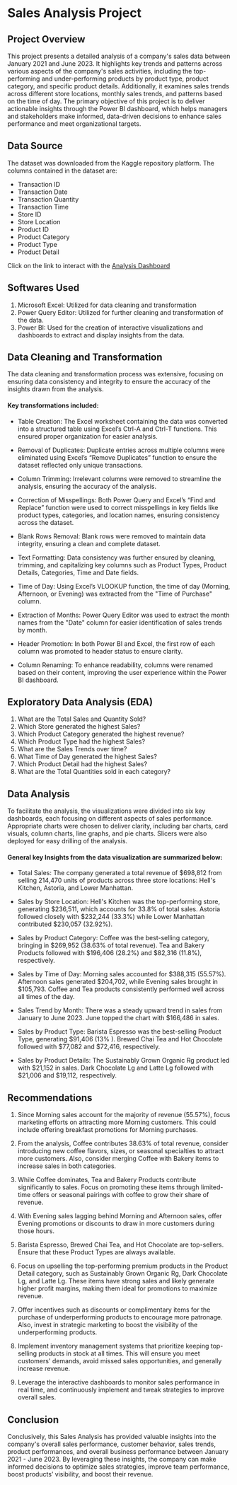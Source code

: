 # Sales Analysis Project

## Project Overview
This project presents a detailed analysis of a company's sales data between January 2021 and June 2023. It highlights key trends and patterns across various aspects of the company's sales activities, including the top-performing and under-performing products by product type, product category, and specific product details. Additionally, it examines sales trends across different store locations, monthly sales trends, and patterns based on the time of day. The primary objective of this project is to deliver actionable insights through the Power BI dashboard, which helps managers and stakeholders make informed, data-driven decisions to enhance sales performance and meet organizational targets.

## Data Source
The dataset was downloaded from the Kaggle repository platform. The columns contained in the dataset are:
- Transaction ID
- Transaction Date
- Transaction Quantity
- Transaction Time
- Store ID
- Store Location
- Product ID
- Product Category
- Product Type
- Product Detail

Click on the link to interact with the [Analysis Dashboard](https://app.powerbi.com/groups/me/reports/848f531b-6c9b-4cd3-9765-ebe6cc837cc7/ReportSection37bdf803105093a3eef2?experience=power-bi&clientSideAuth)

## Softwares Used
1) Microsoft Excel: Utilized for data cleaning and transformation
2) Power Query Editor: Utilized for further cleaning and transformation of the data.
3) Power BI: Used for the creation of interactive visualizations and dashboards to extract and display insights from the data.

## Data Cleaning and Transformation

The data cleaning and transformation process was extensive, focusing on ensuring data consistency and integrity to ensure the accuracy of the insights drawn from the analysis.
#### Key transformations included:

- Table Creation: The Excel worksheet containing the data was converted into a structured table using Excel’s Ctrl-A and Ctrl-T functions. This ensured proper organization for easier analysis.

- Removal of Duplicates: Duplicate entries across multiple columns were eliminated using Excel’s “Remove Duplicates” function to ensure the dataset reflected only unique transactions.

- Column Trimming: Irrelevant columns were removed to streamline the analysis, ensuring the accuracy of the analysis.

- Correction of Misspellings: Both Power Query and Excel’s “Find and Replace” function were used to correct misspellings in key fields like product types, categories, and location names, ensuring consistency across the dataset.

- Blank Rows Removal: Blank rows were removed to maintain data integrity, ensuring a clean and complete dataset.

- Text Formatting: Data consistency was further ensured by cleaning, trimming, and capitalizing key columns such as Product Types, Product Details, Categories, Time and Date fields.

- Time of Day: Using Excel’s VLOOKUP function, the time of day (Morning, Afternoon, or Evening) was extracted from the "Time of Purchase" column.

- Extraction of Months: Power Query Editor was used to extract the month names from the "Date" column for easier identification of sales trends by month.

- Header Promotion: In both Power BI and Excel, the first row of each column was promoted to header status to ensure clarity.

- Column Renaming: To enhance readability, columns were renamed based on their content, improving the user experience within the Power BI dashboard.

## Exploratory Data Analysis (EDA)

1) What are the Total Sales and Quantity Sold?
2) Which Store generated the highest Sales?
3) Which Product Category generated the highest revenue?
4) Which Product Type had the highest Sales?
5) What are the Sales Trends over time?
6) What Time of Day generated the highest Sales?
7) Which Product Detail had the highest Sales?
8) What are the Total Quantities sold in each category?

## Data Analysis
To facilitate the analysis, the visualizations were divided into six key dashboards, each focusing on different aspects of sales performance. Appropriate charts were chosen to deliver clarity, including bar charts, card visuals, column charts, line graphs, and pie charts. Slicers were also deployed for easy drilling of the analysis.

#### General key Insights from the data visualization are summarized below:

- Total Sales: The company generated a total revenue of $698,812 from selling 214,470 units of products across three store locations: Hell's Kitchen, Astoria, and Lower Manhattan.

- Sales by Store Location: Hell's Kitchen was the top-performing store, generating $236,511, which accounts for 33.8% of total sales. Astoria followed closely with $232,244 (33.3%) while Lower Manhattan contributed $230,057 (32.92%).

- Sales by Product Category: Coffee was the best-selling category, bringing in $269,952 (38.63% of total revenue). Tea and Bakery Products followed with $196,406 (28.2%) and $82,316 (11.8%), respectively.

- Sales by Time of Day: Morning sales accounted for $388,315 (55.57%). Afternoon sales generated $204,702, while Evening sales brought in $105,793. Coffee and Tea products consistently performed well across all times of the day.

- Sales Trend by Month: There was a steady upward trend in sales from January to June 2023. June topped the chart with $166,486 in sales.

- Sales by Product Type: Barista Espresso was the best-selling Product Type, generating $91,406 (13% ). Brewed Chai Tea and Hot Chocolate followed with $77,082 and $72,416, respectively.

- Sales by Product Details: The Sustainably Grown Organic Rg product led with $21,152 in sales. Dark Chocolate Lg and Latte Lg followed with $21,006 and $19,112, respectively.
 
## Recommendations

1) Since Morning sales account for the majority of revenue (55.57%), focus marketing efforts on attracting more Morning customers. This could include offering breakfast promotions for Morning purchases.

2) From the analysis, Coffee contributes 38.63% of total revenue, consider introducing new coffee flavors, sizes, or seasonal specialties to attract more customers. Also, consider merging Coffee with Bakery items to increase sales in both categories.

3) While Coffee dominates, Tea and Bakery Products contribute significantly to sales. Focus on promoting these items through limited-time offers or seasonal pairings with coffee to grow their share of revenue.

4) With Evening sales lagging behind Morning and Afternoon sales, offer Evening promotions or discounts to draw in more customers during those hours.

5) Barista Espresso, Brewed Chai Tea, and Hot Chocolate are top-sellers. Ensure that these Product Types are always available.

6) Focus on upselling the top-performing premium products in the Product Detail category, such as Sustainably Grown Organic Rg, Dark Chocolate Lg, and Latte Lg. These items have strong sales and likely generate higher profit margins, making them ideal for promotions to maximize revenue.

7) Offer incentives such as discounts or complimentary items for the purchase of underperforming products to encourage more patronage. Also, invest in strategic marketing to boost the visibility of the underperforming products.

8) Implement inventory management systems that prioritize keeping top-selling products in stock at all times. This will ensure you meet customers' demands, avoid missed sales opportunities, and generally increase revenue.

9) Leverage the interactive dashboards to monitor sales performance in real time, and continuously implement and tweak strategies to improve overall sales.

## Conclusion
Conclusively, this Sales Analysis has provided valuable insights into the company's overall sales performance, customer behavior, sales trends, product performances, and overall business performance between January 2021 - June 2023.
By leveraging these insights, the company can make informed decisions to optimize sales strategies, improve team performance, boost products’ visibility, and boost their revenue.
